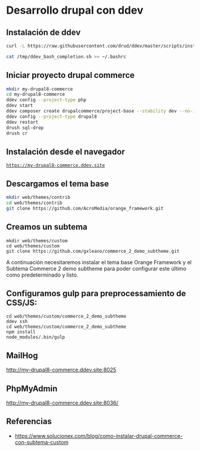 # Desarrollo drupal con ddev

## Instalación de ddev


```bash
curl -L https://raw.githubusercontent.com/drud/ddev/master/scripts/install_ddev.sh | bash

cat /tmp/ddev_bash_completion.sh >> ~/.bashrc
```

## Iniciar proyecto drupal commerce

```bash
mkdir my-drupal8-commerce
cd my-drupal8-commerce
ddev config --project-type php
ddev start
ddev composer create drupalcommerce/project-base --stability dev --no-interaction
ddev config --project-type drupal8
ddev restart
drush sql-drop
drush cr
```

## Instalación desde el navegador

[`https://my-drupal8-commerce.ddev.site`](https://my-drupal8-commerce.ddev.site)

## Descargamos el tema base

```bash
mkdir web/themes/contrib
cd web/themes/contrib
git clone https://github.com/AcroMedia/orange_framework.git
```

## Creamos un subtema

```
mkdir web/themes/custom
cd web/themes/custom
git clone https://github.com/gxleano/commerce_2_demo_subtheme.git
```

A continuación necesitaremos instalar el tema base Orange Framework y el
Subtema Commerce 2 demo subtheme para poder configurar este último  como
predeterminado y listo. 

## Configuramos gulp para preprocessamiento de CSS/JS:

```
cd web/themes/custom/commerce_2_demo_subtheme
ddev ssh
cd web/themes/custom/commerce_2_demo_subtheme
npm install
node_modules/.bin/gulp
```

## MailHog

http://my-drupal8-commerce.ddev.site:8025

## PhpMyAdmin

http://my-drupal8-commerce.ddev.site:8036/

## Referencias

- https://www.solucionex.com/blog/como-instalar-drupal-commerce-con-subtema-custom

